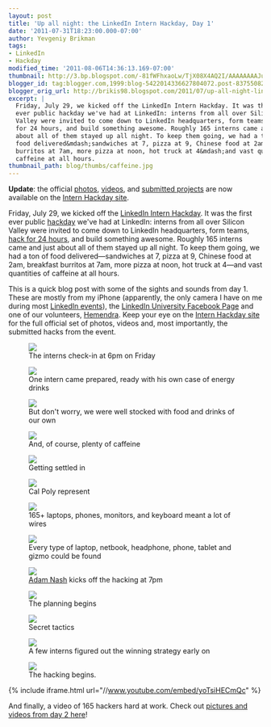 ```yaml
---
layout: post
title: 'Up all night: the LinkedIn Intern Hackday, Day 1'
date: '2011-07-31T18:23:00.000-07:00'
author: Yevgeniy Brikman
tags:
- LinkedIn
- Hackday
modified_time: '2011-08-06T14:36:13.169-07:00'
thumbnail: http://3.bp.blogspot.com/-81fWFhxaoLw/TjX08X4AQ2I/AAAAAAAAJu4/_km5XhaCeoc/s72-c/IMG_0619.JPG
blogger_id: tag:blogger.com,1999:blog-5422014336627804072.post-8375508272908955554
blogger_orig_url: http://brikis98.blogspot.com/2011/07/up-all-night-linkedin-intern-hackday.html
excerpt: |
  Friday, July 29, we kicked off the LinkedIn Intern Hackday. It was the first 
  ever public hackday we've had at LinkedIn: interns from all over Silicon 
  Valley were invited to come down to LinkedIn headquarters, form teams, hack 
  for 24 hours, and build something awesome. Roughly 165 interns came and just 
  about all of them stayed up all night. To keep them going, we had a ton of 
  food delivered&mdash;sandwiches at 7, pizza at 9, Chinese food at 2am, breakfast 
  burritos at 7am, more pizza at noon, hot truck at 4&mdash;and vast quantities of 
  caffeine at all hours. 
thumbnail_path: blog/thumbs/caffeine.jpg
---
```


**Update**: the official [photos](http://hackday2011.linkedin.com/#pictures), 
[videos](http://hackday2011.linkedin.com/#%21video), and [submitted projects](http://hackday2011.linkedin.com/#%21projects)
are now available on the [Intern Hackday site](http://hackday2011.linkedin.com/).

Friday, July 29, we kicked off the [LinkedIn Intern 
Hackday](http://hackday2011.linkedin.com/). It was the first ever public 
[hackday](http://blog.linkedin.com/category/linkedin-hackdays/) we've had at 
LinkedIn: interns from all over Silicon Valley were invited to come down to 
LinkedIn headquarters, form teams, [hack for 24 
hours](http://hackday2011.linkedin.com/#%21schedule), and build something 
awesome. Roughly 165 interns came and just about all of them stayed up all 
night. To keep them going, we had a ton of food delivered&mdash;sandwiches at 7, 
pizza at 9, Chinese food at 2am, breakfast burritos at 7am, more pizza at 
noon, hot truck at 4&mdash;and vast quantities of caffeine at all hours. 

This is a quick blog post with some of the sights and sounds from day 1. These 
are mostly from my iPhone (apparently, the only camera I have on me during 
most [LinkedIn 
events](http://brikis98.blogspot.com/2011/04/this-is-where-i-work.html)), the 
[LinkedIn University Facebook Page](https://www.facebook.com/LinkedInU) and 
one of our volunteers, 
[Hemendra](http://www.linkedin.com/pub/hemendra-kumar/0/73/344). Keep your eye 
on the [Intern Hackday site](http://hackday2011.linkedin.com/) for the full 
official set of photos, videos and, most importantly, the submitted hacks from 
the event. 

<figure>
  <a href="http://3.bp.blogspot.com/-81fWFhxaoLw/TjX08X4AQ2I/AAAAAAAAJu4/_km5XhaCeoc/s1600/IMG_0619.JPG" target="_blank">
    <img src="http://3.bp.blogspot.com/-81fWFhxaoLw/TjX08X4AQ2I/AAAAAAAAJu4/_km5XhaCeoc/s400/IMG_0619.JPG">
  </a>
  <figcaption>The interns check-in at 6pm on Friday</figcaption>
</figure>
<figure>
  <a href="http://1.bp.blogspot.com/-tTNZN1eemTw/TjX8Zahw82I/AAAAAAAAJwg/RaE6BNhMsTk/s1600/215191_242287879127056_239016206120890_790978_2288714_n.jpg" target="_blank">
    <img src="http://1.bp.blogspot.com/-tTNZN1eemTw/TjX8Zahw82I/AAAAAAAAJwg/RaE6BNhMsTk/s400/215191_242287879127056_239016206120890_790978_2288714_n.jpg">
  </a>
  <figcaption>One intern came prepared, ready with his own case of energy drinks</figcaption>
</figure>
<figure>
  <a href="http://2.bp.blogspot.com/-QtfMS68JRGk/TjX3BdKYS7I/AAAAAAAAJvc/Ev7HtHa_Wd4/s1600/IMG_0613.JPG" target="_blank">
    <img src="http://2.bp.blogspot.com/-QtfMS68JRGk/TjX3BdKYS7I/AAAAAAAAJvc/Ev7HtHa_Wd4/s400/IMG_0613.JPG">
  </a>
  <figcaption>But don't worry, we were well stocked with food and drinks of our own</figcaption>
</figure>
<figure>
  <a href="http://4.bp.blogspot.com/-8oiAgMsLjPQ/TjX3Ac358iI/AAAAAAAAJvY/h5BNUz9a65Y/s1600/IMG_0610.JPG" target="_blank">
    <img src="http://4.bp.blogspot.com/-8oiAgMsLjPQ/TjX3Ac358iI/AAAAAAAAJvY/h5BNUz9a65Y/s400/IMG_0610.JPG">
  </a>
  <figcaption>And, of course, plenty of caffeine</figcaption>
</figure>
<figure>
  <a href="http://3.bp.blogspot.com/-yl5ePZYm5SY/TjX3EbO5ZKI/AAAAAAAAJvs/GXFst_gZ2Yg/s1600/IMG_0617.JPG" target="_blank">
    <img src="http://3.bp.blogspot.com/-yl5ePZYm5SY/TjX3EbO5ZKI/AAAAAAAAJvs/GXFst_gZ2Yg/s400/IMG_0617.JPG">
  </a>
  <figcaption>Getting settled in</figcaption>
</figure>
<figure>
  <a href="http://3.bp.blogspot.com/-hS8B46LoBwc/TjX3F4AUNdI/AAAAAAAAJv0/b0Dwi9FjGaM/s1600/IMG_0620.JPG" target="_blank">
    <img src="http://3.bp.blogspot.com/-hS8B46LoBwc/TjX3F4AUNdI/AAAAAAAAJv0/b0Dwi9FjGaM/s400/IMG_0620.JPG">
  </a>
  <figcaption>Cal Poly represent</figcaption>
</figure>
<figure>
  <a href="http://3.bp.blogspot.com/-xXNRVGPzg58/TjX2_Z2CnxI/AAAAAAAAJvQ/1MCIKCMlNVo/s1600/IMG_0050.jpg" target="_blank">
    <img src="http://3.bp.blogspot.com/-xXNRVGPzg58/TjX2_Z2CnxI/AAAAAAAAJvQ/1MCIKCMlNVo/s400/IMG_0050.jpg">
  </a>
  <figcaption>165+ laptops, phones, monitors, and keyboard meant a lot of wires</figcaption>
</figure>
<figure>
  <a href="http://4.bp.blogspot.com/-WIUmAR0qdUw/TjX2-Skc_8I/AAAAAAAAJvE/GDPH6X2268k/s1600/IMG_0022.jpg" target="_blank">
    <img src="http://4.bp.blogspot.com/-WIUmAR0qdUw/TjX2-Skc_8I/AAAAAAAAJvE/GDPH6X2268k/s400/IMG_0022.jpg">
  </a>
  <figcaption>Every type of laptop, netbook, headphone, phone, tablet and gizmo could be found</figcaption>
</figure>
<figure>
  <a href="http://4.bp.blogspot.com/-LtrzCb1sLv8/TjX3X5VecJI/AAAAAAAAJwM/a4tWWD-pkvA/s1600/IMG_9994.JPG" target="_blank">
    <img src="http://4.bp.blogspot.com/-LtrzCb1sLv8/TjX3X5VecJI/AAAAAAAAJwM/a4tWWD-pkvA/s400/IMG_9994.JPG">
  </a>
  <figcaption><a href="http://www.linkedin.com/in/adamnash">Adam Nash</a> kicks off the hacking at 7pm</figcaption>
</figure>
<figure>
  <a href="http://3.bp.blogspot.com/-A4ukC4Y-cOs/TjX2_lHx0AI/AAAAAAAAJvU/RwCeWHqtT_8/s1600/IMG_0070.jpg" target="_blank">
    <img src="http://3.bp.blogspot.com/-A4ukC4Y-cOs/TjX2_lHx0AI/AAAAAAAAJvU/RwCeWHqtT_8/s400/IMG_0070.jpg">
  </a>
  <figcaption>The planning begins</figcaption>
</figure>
<figure>
  <a href="http://4.bp.blogspot.com/-dO2EjQgWmE4/TjX2-JbvNKI/AAAAAAAAJvA/gPVVsb0oAaY/s1600/IMG_0015.jpg" target="_blank">
    <img src="http://4.bp.blogspot.com/-dO2EjQgWmE4/TjX2-JbvNKI/AAAAAAAAJvA/gPVVsb0oAaY/s400/IMG_0015.jpg">
  </a>
  <figcaption>Secret tactics</figcaption>
</figure>
<figure>
  <a href="http://3.bp.blogspot.com/-RO-vFahkodo/TjX3DvbfIsI/AAAAAAAAJvo/ruPgrFnYLDo/s1600/IMG_0616.JPG" target="_blank">
    <img src="http://3.bp.blogspot.com/-RO-vFahkodo/TjX3DvbfIsI/AAAAAAAAJvo/ruPgrFnYLDo/s400/IMG_0616.JPG">
  </a>
  <figcaption>A few interns figured out the winning strategy early on</figcaption>
</figure>
<div class="separator" style="clear: both; text-align: center;"></div><figure>
  <a href="http://2.bp.blogspot.com/-Uia4W01lln8/TjX81UR1-nI/AAAAAAAAJwk/9XKpnb8tEec/s1600/284757_242342342454943_239016206120890_791197_2693403_n.jpg" target="_blank">
    <img src="http://2.bp.blogspot.com/-Uia4W01lln8/TjX81UR1-nI/AAAAAAAAJwk/9XKpnb8tEec/s400/284757_242342342454943_239016206120890_791197_2693403_n.jpg">
  </a>
  <figcaption>The hacking begins.</figcaption>
</figure>

{% include iframe.html url="//www.youtube.com/embed/yoTsiHECmQc" %}

And finally, a video of 165 hackers hard at work. 
Check out [pictures and videos from day 2 
here](http://brikis98.blogspot.com/2011/08/up-all-night-linkedin-intern-hackday.html)! 
